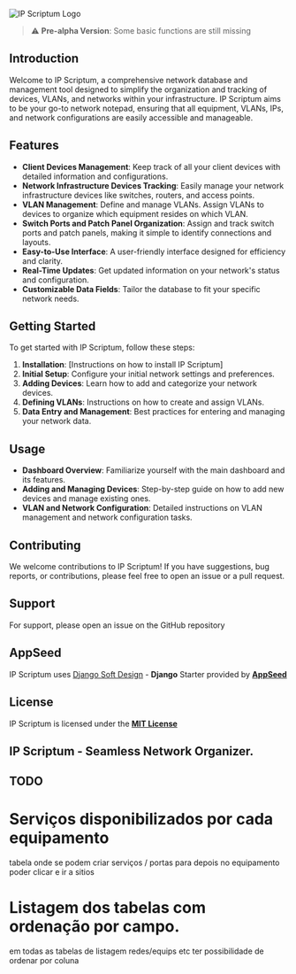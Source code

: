 ![IP Scriptum Logo](https://raw.githubusercontent.com/tmarquespt/ip-symphony/master/home/static/img/ipscriptum.png)


> :warning: **Pre-alpha Version**: Some basic functions are still missing 


## Introduction
Welcome to IP Scriptum, a comprehensive network database and management tool designed to simplify the organization and tracking of devices, VLANs, and networks within your infrastructure. IP Scriptum aims to be your go-to network notepad, ensuring that all equipment, VLANs, IPs, and network configurations are easily accessible and manageable.

## Features
- **Client Devices Management**: Keep track of all your client devices with detailed information and configurations.
- **Network Infrastructure Devices Tracking**: Easily manage your network infrastructure devices like switches, routers, and access points.
- **VLAN Management**: Define and manage VLANs. Assign VLANs to devices to organize which equipment resides on which VLAN.
- **Switch Ports and Patch Panel Organization**: Assign and track switch ports and patch panels, making it simple to identify connections and layouts.
- **Easy-to-Use Interface**: A user-friendly interface designed for efficiency and clarity.
- **Real-Time Updates**: Get updated information on your network's status and configuration.
- **Customizable Data Fields**: Tailor the database to fit your specific network needs.

## Getting Started
To get started with IP Scriptum, follow these steps:
1. **Installation**: [Instructions on how to install IP Scriptum]
2. **Initial Setup**: Configure your initial network settings and preferences.
3. **Adding Devices**: Learn how to add and categorize your network devices.
4. **Defining VLANs**: Instructions on how to create and assign VLANs.
5. **Data Entry and Management**: Best practices for entering and managing your network data.

## Usage
- **Dashboard Overview**: Familiarize yourself with the main dashboard and its features.
- **Adding and Managing Devices**: Step-by-step guide on how to add new devices and manage existing ones.
- **VLAN and Network Configuration**: Detailed instructions on VLAN management and network configuration tasks.

## Contributing
We welcome contributions to IP Scriptum! If you have suggestions, bug reports, or contributions, please feel free to open an issue or a pull request.

## Support
For support, please open an issue on the GitHub repository

## AppSeed
IP Scriptum uses [Django Soft Design](https://appseed.us/product/soft-ui-design/django/) - **Django** Starter provided by **[AppSeed](https://appseed.us/)**

## License
IP Scriptum is licensed under the **[MIT License](https://github.com/tmarquespt/ipsymhpony/blob/master/LICENSE.md)**

## IP Scriptum - Seamless Network Organizer.

## TODO

# Serviços disponibilizados por cada equipamento
tabela onde se podem criar serviços / portas para depois no equipamento poder clicar e ir a sitios
# Listagem dos tabelas com ordenação por campo.
em todas as tabelas de listagem redes/equips etc ter possibilidade de ordenar por coluna


